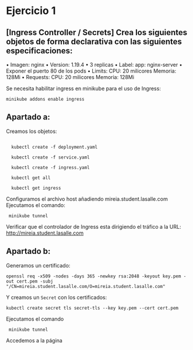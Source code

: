 # Ejercicio 1 
   
 ## [Ingress Controller / Secrets] Crea los siguientes objetos de forma declarativa con las siguientes especificaciones:
• Imagen: nginx
• Version: 1.19.4
• 3 replicas
• Label: app: nginx-server
• Exponer el puerto 80 de los pods
• Limits: CPU: 20 milicores 
          Memoria: 128Mi
• Requests: CPU: 20 milicores 
            Memoria: 128Mi



Se necesita habilitar ingress en minikube para el uso de Ingress:
```
minikube addons enable ingress
````
## Apartado a:

Creamos los objetos:

```

  kubectl create -f deployment.yaml

  kubectl create -f service.yaml

  kubectl create -f ingress.yaml

  kubectl get all

  kubectl get ingress

```

Configuramos el archivo host añadiendo mireia.student.lasalle.com
Ejecutamos el comando:

``` minikube tunnel```


Verificar que el controlador de Ingress esta dirigiendo el tráfico a la URL:
http://mireia.student.lasalle.com

## Apartado b:
Generamos un certificado:

```shell script
openssl req -x509 -nodes -days 365 -newkey rsa:2048 -keyout key.pem -out cert.pem -subj "/CN=mireia.student.lasalle.com/O=mireia.student.lasalle.com"
```

Y creamos un `Secret` con los certificados:

```shell script
kubectl create secret tls secret-tls --key key.pem --cert cert.pem
```
Ejecutamos el comando

``` minikube tunnel```

Accedemos a la página